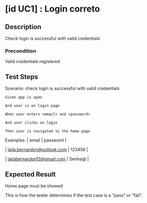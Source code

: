 # [id UC1] : Login correto

## Description

Check login is successful with valid credentials

### Precondition

Valid credentials registered

## Test Steps

  Scenario: check login is successful with valid credentials
  
    Given app is open
    
    And user is on login page
    
    When user enters <email> and <password>
    
    And user clicks on login 
    
    Then user is navigated to the home page

    
  Examples:
  | email | password |
 
  | laila.bernardon@outlook.com | 123456 |
  
  | lailabernardon13@gmail.com | Senha@ |
  
    

## Expected Result

Home page must be showed

This is how the tester determines if the test case is a “pass” or “fail”.

